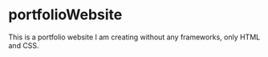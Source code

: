 # portfolioWebsite
This is a portfolio website I am creating without any frameworks, only HTML and CSS.
